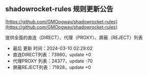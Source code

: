 ## shadowrocket-rules 规则更新公告

[https://github.com/GMOogway/shadowrocket-rules](https://github.com/GMOogway/shadowrocket-rules)

提供全面的直连（DIRECT）、代理（PROXY）、屏蔽（REJECT）列表
- 最后 更新 时间：2024-03-10 02:29:02
- 直连DIRECT列表：73980，update +0
- 代理PROXY 列表：24377，update -70
- 屏蔽REJECT列表：71928，update +0